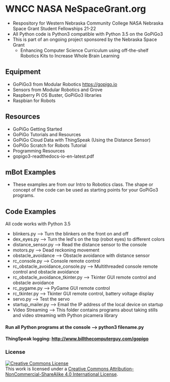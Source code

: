 # WNCC NASA NeSpaceGrant.org
- Respository for Western Nebraska Community College NASA Nebraska Space Grant Student Fellowships 21-22
- All Python code is Python3 compatible with Python 3.5 on the GoPiGo3
- This is part of an ongoing project sponsored by the Nebraska Space Grant
  - Enhancing Computer Science Curriculum using off-the-shelf Robotics Kits to Increase Whole Brain Learning
## Equipment
- GoPiGo3 from Modular Robotics https://gopigo.io
- Sensors from Modular Robotics and Grove
- Raspberry Pi OS Buster, GoPiGo3 libraries
- Raspbian for Robots
## Resources
- GoPiGo Getting Started
- GoPiGo Tutorials and Resources
- GoPiGo Cloud Data with ThingSpeak (Using the Distance Sensor)
- GoPiGo Scratch for Robots Tutorial
- Programming Resources
- gopigo3-readthedocs-io-en-latest.pdf
## mBot Examples
- These examples are from our Intro to Robotics class. The shape or concept of the code can be used as starting points for your GoPiGo3 programs.
## Code Examples
All code works with Python 3.5
- blinkers.py --> Turn the blinkers on the front on and off
- dex_eyes.py --> Turn the led's on the top (robot eyes) to different colors
- distance_sensor.py --> Read the distance sensor to the console
- motors.py --> Dead reckoning movement
- obstacle_avoidance --> Obstacle avoidance with distance sensor
- rc_console.py --> Console remote control
- rc_obstacle_avoidance_console.py --> Multithreaded console remote control and obstacle avoidance
- rc_obstacle_avoidance_tkinter.py --> Tkinter GUI remote control and obstacle avoidance
- rc_pygame.py --> PyGame GUI remote control
- rc_tkinter.py --> Tkinter GUI remote control, battery voltage display
- servo.py --> Test the servo
- startup_mailer.py --> Email the IP address of the local device on startup
- Video Streaming --> This folder contains programs about taking stills and video streaming with Python picamera library
#### Run all Python programs at the console --> python3 filename.py
#### ThingSpeak logging: http://www.billthecomputerguy.com/gopigo 
### License
<a rel="license" href="http://creativecommons.org/licenses/by-nc-sa/4.0/"><img alt="Creative Commons License" style="border-width:0" src="https://i.creativecommons.org/l/by-nc-sa/4.0/88x31.png" /></a><br />This work is licensed under a <a rel="license" href="http://creativecommons.org/licenses/by-nc-sa/4.0/">Creative Commons Attribution-NonCommercial-ShareAlike 4.0 International License</a>.

